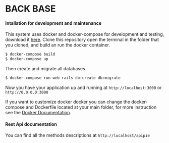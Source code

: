# BACK BASE

#### Intallation for development and maintenance
This system uses docker and docker-compose for development and testing, download it [here].
Clone this repository open the terminal in the folder that you cloned, and build an run the docker container.

```sh
$ docker-compose build
$ docker-compose up
```

Then create and migrate all databases

```sh
$ docker-compose run web rails db:create db:migrate
```

Now you have your application up and running at `http://localhost:3000` or `http://0.0.0.0:3000`

If you want to customize docker docker you can change the docker-compose and Dockerfile located at your main folder, for more instruction see the [Docker Documentation].

#### Rest Api documentation

You can find all the methods descriptions at `http://localhost/apipie`


[here]: <http://docker.com>
[Docker Documentation]: <https://docs.docker.com/>